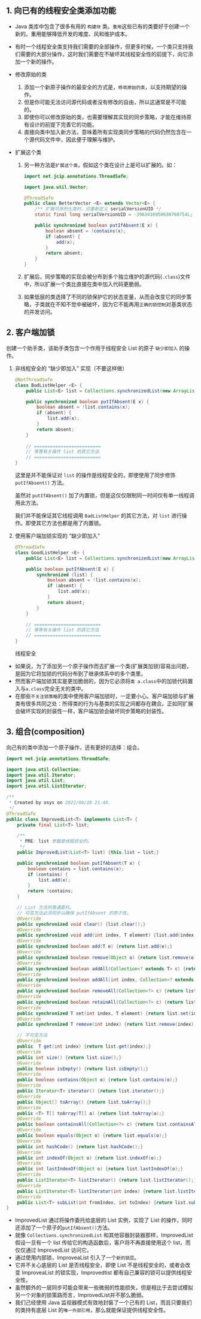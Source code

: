 ## 1. 向已有的线程安全类添加功能

* Java 类库中包含了很多有用的 `构建块` 类。`重用`这些已有的类要好于创建一个新的。重用能够降低开发的难度、风和维护成本。

* 有时一个线程安全类支持我们需要的全部操作，但更多时候，一个类只支持我们需要的大部分操作，这时我们需要在不破坏其线程安全性的前提下，向它添加一个新的操作。

* 修改原始的类

    1. 添加一个新原子操作的最安全的方式是，`修改原始的类`，以支持期望的操作。
    2. 但是你可能无法访问源代码或者没有修改的自由，所以这通常是不可能的。
    3. 即使你可以修改原始的类，也需要理解其实现的同步策略，才能在维持原有设计的前提下完善它的功能。
    4. 直接向类中加入新方法，意味着所有实现类同步策略的代码仍然包含在一个源代码文件中，因此便于理解与维护。

* 扩展这个类

    1. 另一种方法是`扩展这个类`，假如这个类在设计上是可以扩展的。如：

        ```java
        import net.jcip.annotations.ThreadSafe;
        
        import java.util.Vector;
        
        @ThreadSafe
        public class BetterVector <E> extends Vector<E> {
            /** 扩展可序列化类时，应重新定义 serialVersionUID */
            static final long serialVersionUID = -3963416950630760754L;
        
            public synchronized boolean putIfAbsent(E x) {
                boolean absent = !contains(x);
                if (absent) {
                    add(x);
                }
                return absent;
            }
        }
        ```

        

    2. 扩展后，同步策略的实现会被分布到多个独立维护的源代码(`.class`)文件中，所以扩展一个类比直接在类中加入代码更脆弱。

    3. 如果低层的类选择了不同的锁保护它的状态变量，从而会改变它的同步策略，子类就在不知不觉中被破坏，因为它不能再用`正确的锁控制`对基类状态的并发访问。



## 2. 客户端加锁

创建一个助手类，该助手类包含一个作用于线程安全 List 的原子 `缺少即加入` 的操作。



1. 非线程安全的 “缺少即加入” 实现（不要这样做）

    ```java
    @NotThreadSafe
    class BadListHelper <E> {
        public List<E> list = Collections.synchronizedList(new ArrayList<E>());
    
        public synchronized boolean putIfAbsent(E x) {
            boolean absent = !list.contains(x);
            if (absent) {
                list.add(x);
            }
            return absent;
        }
        
        // =========================
        // 等等有关操作 list 的其它方法
        // =========================
    }
    ```

    这里是并不能保证对 `list` 的操作是线程安全的，即使使用了同步修饰 `putIfAbsent()` 方法。

    虽然对 `putIfAbsent()` 加了内置锁，但是这仅仅限制同一时间仅有单一线程调用此方法。

    我们并不能保证其它线程调用 `BadListHelper` 的其它方法，对 `list` 进行操作。即使其它方法也都是用了内置锁。

    

2. 使用客户端加锁实现的 “缺少即加入”

    ```java
    @ThreadSafe
    class GoodListHelper <E> {
        public List<E> list = Collections.synchronizedList(new ArrayList<E>());
    
        public boolean putIfAbsent(E x) {
            synchronized (list) {
                boolean absent = !list.contains(x);
                if (absent) {
                    list.add(x);
                }
                return absent;
            }
        }
    
        // =========================
        // 等等有关操作 list 的其它方法
        // =========================
    }
    ```

    线程安全



* 如果说，为了添加另一个原子操作而去扩展一个类(扩展类加锁)容易出问题，是因为它将加锁的代码分布到了继承体系中的多个类里。
* 然而客户端加锁其实是更加脆弱的，因为它必须将`类 a.class`中的加锁代码置入与`a.class`完全无关的类中。
* 在那些`不关注锁策略`的类中使用客户端加锁时，一定要小心。客户端加锁与扩展类有很多共同之处：所得类的行为与基类的实现之间都存在耦合。正如同扩展会破坏实现的封装性一样，客户端加锁会破坏同步策略的封装性。



## 3. 组合(composition)

向己有的类中添加一个原子操作，还有更好的选择：组合。

```java
import net.jcip.annotations.ThreadSafe;

import java.util.Collection;
import java.util.Iterator;
import java.util.List;
import java.util.ListIterator;

/**
 * Created by osys on 2022/08/28 21:48.
 */
@ThreadSafe
public class ImprovedList<T> implements List<T> {
    private final List<T> list;

    /**
     * PRE: list 参数是线程安全的。
     */
    public ImprovedList(List<T> list) {this.list = list;}

    public synchronized boolean putIfAbsent(T x) {
        boolean contains = list.contains(x);
        if (contains) {
            list.add(x);
        }
        return !contains;
    }

    // List 方法的普通委托。
    // 可变方法必须同步以确保 putIfAbsent 的原子性。
    @Override
    public synchronized void clear() {list.clear();}
    @Override
    public synchronized void add(int index, T element) {list.add(index, element);}
    @Override
    public synchronized boolean add(T e) {return list.add(e);}
    @Override
    public synchronized boolean remove(Object o) {return list.remove(o);}
    @Override
    public synchronized boolean addAll(Collection<? extends T> c) {return list.addAll(c);}
    @Override
    public synchronized boolean addAll(int index, Collection<? extends T> c) {return list.addAll(index, c);}
    @Override
    public synchronized boolean removeAll(Collection<?> c) {return list.removeAll(c);}
    @Override
    public synchronized boolean retainAll(Collection<?> c) {return list.retainAll(c);}
    @Override
    public synchronized T set(int index, T element) {return list.set(index, element);}
    @Override
    public synchronized T remove(int index) {return list.remove(index);}

    // 不可变方法
    @Override
    public  T get(int index) {return list.get(index);}
    @Override
    public int size() {return list.size();}
    @Override
    public boolean isEmpty() {return list.isEmpty();}
    @Override
    public boolean contains(Object o) {return list.contains(o);}
    @Override
    public Iterator<T> iterator() {return list.iterator();}
    @Override
    public Object[] toArray() {return list.toArray();}
    @Override
    public <T> T[] toArray(T[] a) {return list.toArray(a);}
    @Override
    public boolean containsAll(Collection<?> c) {return list.containsAll(c);}
    @Override
    public boolean equals(Object o) {return list.equals(o);}
    @Override
    public int hashCode() {return list.hashCode();}
    @Override
    public int indexOf(Object o) {return list.indexOf(o);}
    @Override
    public int lastIndexOf(Object o) {return list.lastIndexOf(o);}
    @Override
    public ListIterator<T> listIterator() {return list.listIterator();}
    @Override
    public ListIterator<T> listIterator(int index) {return list.listIterator(index);}
    @Override
    public List<T> subList(int fromIndex, int toIndex) {return list.subList(fromIndex, toIndex);}
}
```

* ImprovedList 通过将操作委托给底层的 List 实例，实现了 List 的操作，同时还添加了一个原子的`putIfAbsent()`方法。
* 就像 `Collections.synchronizedList` 和其他容器封装器那样，ImprovedList 假设一旦有一个 list 传给它的构造函数后，客户将不再直接使用这个 list，而仅仅通过 ImprovedList 访问它。
* 通过使用内部锁，ImproveaList 引入了一个`新的锁层`。
* 它并不关心底层的 List 是否线程安全，即使 List 不是线程安全的，或者会改变 ImproveaList 的锁实现，Improvedtist 都有自己兼容的锁可以提供线程安全性。
* 虽然额外的一层同步可能会带来一些微弱的性能损失，但是相比于去尝试模拟另一个对象的锁策路而言，ImprovedList并不那么脆弱。
* 我们己经使用 Java 监视器模式有效地封裝了一个己有的 List，而且只要我们的类持有底层 List 的`唯一外部引用`，那么就能保证提供线程安全性。